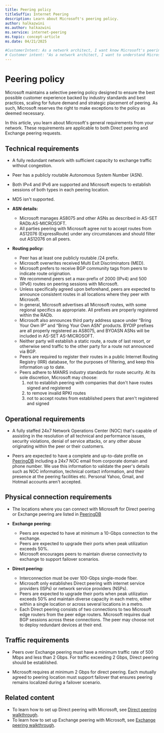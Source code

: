 ```yaml
---
title: Peering policy
titleSuffix: Internet Peering
description: Learn about Microsoft's peering policy.
author: halkazwini
ms.author: halkazwini
ms.service: internet-peering
ms.topic: concept-article
ms.date: 04/21/2025

#CustomerIntent: As a network architect, I want know Microsoft's peering policy and requirements so that I can design and create a peering with Microsoft.
# Customer intent: "As a network architect, I want to understand Microsoft's peering policy and requirements so that I can establish efficient and compliant peering connections with Microsoft for improved network performance."
---
```


# Peering policy

Microsoft maintains a selective peering policy designed to ensure the best possible customer experience backed by industry standards and best practices, scaling for future demand and strategic placement of peering. As such, Microsoft reserves the right to make exceptions to the policy as deemed necessary.

In this article, you learn about Microsoft's general requirements from your network. These requirements are applicable to both Direct peering and Exchange peering requests. 

## Technical requirements

- A fully redundant network with sufficient capacity to exchange traffic without congestion.
- Peer has a publicly routable Autonomous System Number (ASN).
- Both IPv4 and IPv6 are supported and Microsoft expects to establish sessions of both types in each peering location.
- MD5 isn't supported.

- **ASN details:**
    - Microsoft manages AS8075 and other ASNs as described in AS-SET RADb:AS-MICROSOFT.
    - All parties peering with Microsoft agree not to accept routes from AS12076 (ExpressRoute) under any circumstances and should filter out AS12076 on all peers.

- **Routing policy:**
    - Peer has at least one publicly routable /24 prefix.
    - Microsoft overwrites received Multi Exit Discriminators (MED).
    - Microsoft prefers to receive BGP community tags from peers to indicate route origination.
    - We recommend peers set a max-prefix of 2000 (IPv4) and 500 (IPv6) routes on peering sessions with Microsoft.
    - Unless specifically agreed upon beforehand, peers are expected to announce consistent routes in all locations where they peer with Microsoft.
    - In general, Microsoft advertises all Microsoft routes, with some regional specifics as appropriate.  All prefixes are properly registered within the RADb.
    - Microsoft also announces third party address space under “Bring Your Own IP” and “Bring Your Own ASN” products. BYOIP prefixes are all properly registered as AS8075, and BYOASN ASNs will be included in AS-SET AS-MICROSOFT.
    - Neither party will establish a static route, a route of last resort, or otherwise send traffic to the other party for a route not announced via BGP.
    - Peers are required to register their routes in a public Internet Routing Registry (IRR) database, for the purposes of filtering, and keep this information up to date.      
    - Peers adhere to MANRS industry standards for route security.  At its sole discretion, Microsoft may choose:
        1. not to establish peering with companies that don't have routes signed and registered
        1. to remove invalid RPKI routes
        1. not to accept routes from established peers that aren't registered and signed

## Operational requirements

- A fully staffed 24x7 Network Operations Center (NOC) that's capable of assisting in the resolution of all technical and performance issues, security violations, denial of service attacks, or any other abuse originating within the peer or their customers.

- Peers are expected to have a complete and up-to-date profile on [PeeringDB](https://www.peeringdb.com) including a 24x7 NOC email from corporate domain and phone number. We use this information to validate the peer's details such as NOC information, technical contact information, and their presence at the peering facilities etc. Personal Yahoo, Gmail, and Hotmail accounts aren't accepted.

## Physical connection requirements

- The locations where you can connect with Microsoft for Direct peering or Exchange peering are listed in [PeeringDB](https://www.peeringdb.com/net/694)

- **Exchange peering:**
    - Peers are expected to have at minimum a 10-Gbps connection to the exchange.
    - Peers are expected to upgrade their ports when peak utilization exceeds 50%.
    - Microsoft encourages peers to maintain diverse connectivity to exchange to support failover scenarios.

- **Direct peering:**
    - Interconnection must be over 100-Gbps single-mode fiber.
    - Microsoft only establishes Direct peering with internet service providers (ISPs) or network service providers (NSPs).
    - Peers are expected to upgrade their ports when peak utilization exceeds 50% and maintain diverse capacity in each metro, either within a single location or across several locations in a metro.
    - Each Direct peering consists of two connections to two Microsoft edge routers from the peer edge routers. Microsoft requires dual BGP sessions across these connections. The peer may choose not to deploy redundant devices at their end.

## Traffic requirements

- Peers over Exchange peering must have a minimum traffic rate of 500 Mbps and less than 2 Gbps. For traffic exceeding 2 Gbps, Direct peering should be established.

- Microsoft requires at minimum 2 Gbps for direct peering. Each mutually agreed to peering location must support failover that ensures peering remains localized during a failover scenario. 

## Related content

- To learn how to set up Direct peering with Microsoft, see [Direct peering walkthrough](walkthrough-direct-all.md).
- To learn how to set up Exchange peering with Microsoft, see [Exchange peering walkthrough](walkthrough-exchange-all.md).

